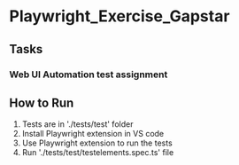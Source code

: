 # Playwright_Exercise_Gapstar

## Tasks

### Web UI Automation test assignment
## How to Run
1) Tests are in './tests/test' folder
2) Install Playwright extension in VS code
3) Use Playwright extension to run the tests
4) Run './tests/test/testelements.spec.ts' file
   
